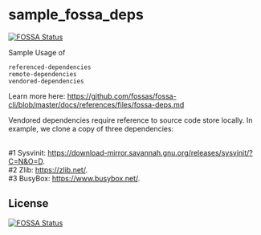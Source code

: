 # sample_fossa_deps
[![FOSSA Status](https://app.fossa.com/api/projects/git%2Bgithub.com%2Ffossas%2Fsample_fossa_deps.svg?type=shield)](https://app.fossa.com/projects/git%2Bgithub.com%2Ffossas%2Fsample_fossa_deps?ref=badge_shield)


Sample Usage of <br>

`referenced-dependencies`<br>
`remote-dependencies`<br>
`vendored-dependencies`<br>

Learn more here: https://github.com/fossas/fossa-cli/blob/master/docs/references/files/fossa-deps.md <br>

Vendored dependencies require reference to source code store locally. In example, we clone a copy of three dependencies:  <br> <br>

#1 Sysvinit: https://download-mirror.savannah.gnu.org/releases/sysvinit/?C=N&O=D. <br>
#2 Zlib: https://zlib.net/. <br>
#3 BusyBox: https://www.busybox.net/. <br>


## License
[![FOSSA Status](https://app.fossa.com/api/projects/git%2Bgithub.com%2Ffossas%2Fsample_fossa_deps.svg?type=large)](https://app.fossa.com/projects/git%2Bgithub.com%2Ffossas%2Fsample_fossa_deps?ref=badge_large)